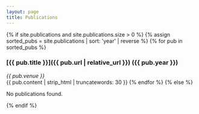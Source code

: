 ```yaml
---
layout: page
title: Publications
---
```


{% if site.publications and site.publications.size > 0 %}
  {% assign sorted_pubs = site.publications | sort: 'year' | reverse %}
  {% for pub in sorted_pubs %}
### [{{ pub.title }}]({{ pub.url | relative_url }}) ({{ pub.year }})
*{{ pub.venue }}*  
{{ pub.content | strip_html | truncatewords: 30 }}
  {% endfor %}
{% else %}
  <p>No publications found.</p>
{% endif %}
